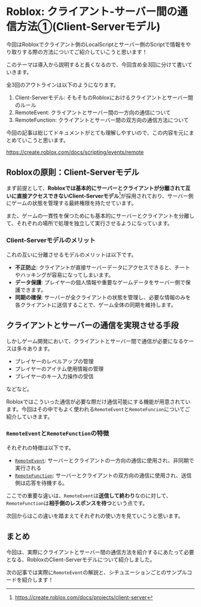 # Roblox: クライアント-サーバー間の通信方法①(Client-Serverモデル)

今回はRobloxでクライアント側のLocalScriptとサーバー側のScriptで情報をやり取りする際の方法についてご紹介していこうと思います！

このテーマは導入から説明すると長くなるので、今回含め全3回に分けて書いていきます。

全3回のアウトラインは以下のようになります。

1. Client-Serverモデル: そもそものRobloxにおけるクライアントとサーバー間のルール
2. RemoteEvent: クライアントとサーバー間の一方向の通信について
3. RemoteFunction: クライアントとサーバー間の双方向の通信方法について

今回の記事は総じてドキュメントがとても理解しやすいので、この内容を元にまとめていこうと思います。

https://create.roblox.com/docs/scripting/events/remote

## Robloxの原則：Client-Serverモデル

まず前提として、**Robloxでは基本的にサーバーとクライアントが分離されて互いに直接アクセスできないClient-Serverモデル**[^1]が採用されており、サーバー側にゲームの状態を管理する最終権限を持たせています。

[^1]: https://create.roblox.com/docs/projects/client-server

また、ゲームの一貫性を保つためにも基本的にサーバーとクライアントを分離して、それぞれの場所で処理を独立して実行させるようになっています。

### Client-Serverモデルのメリット

これの互いに分離させるモデルのメリットは以下です。

- **不正防止**: クライアントが直接サーバーデータにアクセスできると、チートやハッキングが容易になってしまいます。
- **データ保護**: プレイヤーの個人情報や重要なゲームデータをサーバー側で保護できます。
- **同期の確保**: サーバーが全クライアントの状態を管理し、必要な情報のみを各クライアントに送信することで、ゲーム全体の同期を維持します。

## クライアントとサーバーの通信を実現させる手段

しかしゲーム開発において、クライアントとサーバー間で通信が必要になるケースは多々あります。

- プレイヤーのレベルアップの管理
- プレイヤーのアイテム使用情報の管理
- プレイヤーのキー入力操作の受信

などなど。

Robloxではこういった通信が必要な際だけ通信可能にする機能が用意されています。今回はその中でもよく使われる`RemoteEvent`と`RemoteFuncion`についてご紹介していきます。

### `RemoteEvent`と`RemoteFunction`の特徴

それぞれの特徴は以下です。

- [`RemoteEvent`](https://create.roblox.com/docs/reference/engine/classes/RemoteEvent): サーバーとクライアントの一方向の通信に使用され、非同期で実行される
- [`RemoteFunction`](https://create.roblox.com/docs/reference/engine/classes/RemoteFunction): サーバーとクライアントの双方向の通信に使用され、送信側は応答を待機する。

ここでの重要な違いは、`RemoteEvent`は**送信して終わり**なのに対して、`RemoteFunction`は**相手側のレスポンスを待つ**という点です。

次回からはこの違いを踏まえてそれぞれの使い方を見ていこうと思います。

## まとめ

今回は、実際にクライアントとサーバー間の通信方法を紹介するにあたって必要となる、RobloxのClient-Serverモデルについて紹介しました。

次の記事では実際に`RemoteEvent`の解説と、シチュエーションごとのサンプルコードを紹介します！